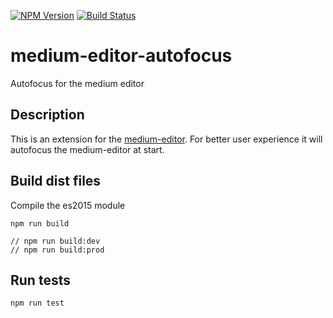[![NPM Version](https://img.shields.io/npm/v/medium-editor-autofocus.svg?style=flat-square)](https://www.npmjs.org/package/medium-editor-autofocus)
[![Build Status](https://travis-ci.org/dazorni/medium-editor-autofocus.svg?branch=master)](https://travis-ci.org/dazorni/medium-editor-autofocus)
# medium-editor-autofocus

Autofocus for the medium editor

## Description

This is an extension for the [medium-editor](https://github.com/yabwe/medium-editor). For better user experience it will autofocus the medium-editor at start.

## Build dist files

Compile the es2015 module

```
npm run build

// npm run build:dev
// npm run build:prod
```

## Run tests

```
npm run test
```
